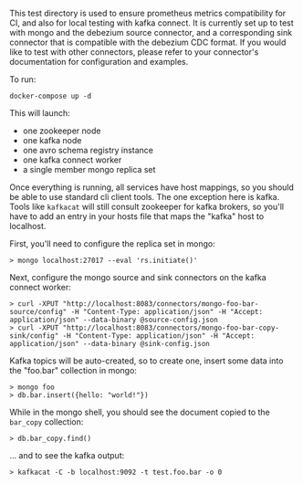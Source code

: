 This test directory is used to ensure prometheus metrics compatibility for CI, and also for local testing with kafka connect. It is currently set up to test with mongo and the debezium source connector, and a corresponding sink connector that is compatible with the debezium CDC format. If you would like to test with other connectors, please refer to your connector's documentation for configuration and examples.

To run:

```
docker-compose up -d
```

This will launch:
- one zookeeper node
- one kafka node
- one avro schema registry instance
- one kafka connect worker
- a single member mongo replica set

Once everything is running, all services have host mappings, so you should be able to use standard cli client tools. The one exception here is kafka. Tools like `kafkacat` will still consult zookeeper for kafka brokers, so you'll have to add an entry in your hosts file that maps the "kafka" host to localhost.

First, you'll need to configure the replica set in mongo:
```
> mongo localhost:27017 --eval 'rs.initiate()'
```

Next, configure the mongo source and sink connectors on the kafka connect worker:
```
> curl -XPUT "http://localhost:8083/connectors/mongo-foo-bar-source/config" -H "Content-Type: application/json" -H "Accept: application/json" --data-binary @source-config.json
> curl -XPUT "http://localhost:8083/connectors/mongo-foo-bar-copy-sink/config" -H "Content-Type: application/json" -H "Accept: application/json" --data-binary @sink-config.json
```

Kafka topics will be auto-created, so to create one, insert some data into the "foo.bar" collection in mongo:
```
> mongo foo
> db.bar.insert({hello: "world!"})
```

While in the mongo shell, you should see the document copied to the `bar_copy` collection:
```
> db.bar_copy.find()
```

... and to see the kafka output:
```
> kafkacat -C -b localhost:9092 -t test.foo.bar -o 0
```
